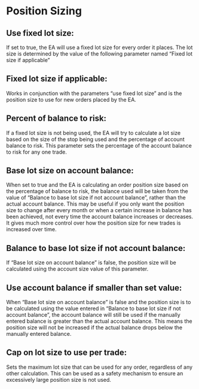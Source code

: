 # Position Sizing

## **Use fixed lot size:**

If set to true, the EA will use a fixed lot size for every order it places. The lot size is determined by the value of the following parameter named “Fixed lot size if applicable”

## **Fixed lot size if applicable:**

Works in conjunction with the parameters “use fixed lot size” and is the position size to use for new orders placed by the EA.

## **Percent of balance to risk:**

If a fixed lot size is not being used, the EA will try to calculate a lot size based on the size of the stop being used and the percentage of account balance to risk. This parameter sets the percentage of the account balance to risk for any one trade.

## **Base lot size on account balance:**

When set to true and the EA is calculating an order position size based on the percentage of balance to risk, the balance used will be taken from the value of “Balance to base lot size if not account balance”, rather than the actual account balance. This may be useful if you only want the position size to change after every month or when a certain increase in balance has been achieved, not every time the account balance increases or decreases. It gives much more control over how the position size for new trades is increased over time.

## **Balance to base lot size if not account balance:**

If “Base lot size on account balance” is false, the position size will be calculated using the account size value of this parameter.

## **Use account balance if smaller than set value:**

When “Base lot size on account balance” is false and the position size is to be calculated using the value entered in “Balance to base lot size if not account balance”, the account balance will still be used if the manually entered balance is greater than the actual account balance. This means the position size will not be increased if the actual balance drops below the manually entered balance.

## **Cap on lot size to use per trade:**

Sets the maximum lot size that can be used for any order, regardless of any other calculation. This can be used as a safety mechanism to ensure an excessively large position size is not used.


